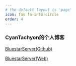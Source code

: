 ```yaml
---
# the default layout is 'page'
icon: fas fa-info-circle
order: 4
---
```


### CyanTachyon的个人博客

[BluestarServer(Github)](https://github.com/BluestarServer)

[BluestarServer(Web)](https://www.bluestarmc.top)
